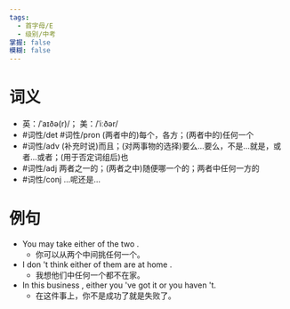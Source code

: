 ```yaml
---
tags:
  - 首字母/E
  - 级别/中考
掌握: false
模糊: false
---
```

# 词义
- 英：/ˈaɪðə(r)/； 美：/ˈiːðər/
- #词性/det #词性/pron  (两者中的)每个，各方；(两者中的)任何一个
- #词性/adv  (补充时说)而且；(对两事物的选择)要么…要么，不是…就是，或者…或者；(用于否定词组后)也
- #词性/adj  两者之一的；(两者之中)随便哪一个的；两者中任何一方的
- #词性/conj  …呢还是…
# 例句
- You may take either of the two .
	- 你可以从两个中间挑任何一个。
- I don 't think either of them are at home .
	- 我想他们中任何一个都不在家。
- In this business , either you 've got it or you haven 't.
	- 在这件事上，你不是成功了就是失败了。

